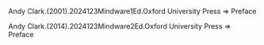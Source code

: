 Andy Clark.(2001).2024123Mindware1Ed.Oxford University Press => Preface

Andy Clark.(2014).2024123Mindware2Ed.Oxford University Press => Preface